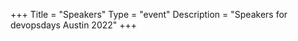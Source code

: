 +++
Title = "Speakers"
Type = "event"
Description = "Speakers for devopsdays Austin 2022"
+++

<div class="row">
    <script type="text/javascript" src="https://sessionize.com/api/v2/lsgtf5a8/view/Speakers"></script>
</div>
